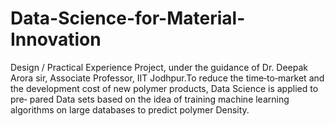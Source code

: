 # Data-Science-for-Material-Innovation
Design / Practical Experience Project, under the guidance of Dr. Deepak Arora sir, Associate Professor, IIT Jodhpur.To reduce the time‑to‑market and the development cost of new polymer products, Data Science is applied to pre‑ pared Data sets based on the idea of training machine learning algorithms on large databases to predict polymer Density.
